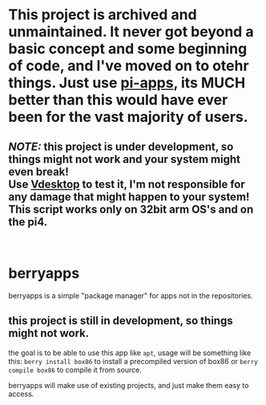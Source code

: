 # This project is archived and unmaintained. It never got beyond a basic concept and some beginning of code, and I've moved on to otehr things. Just use [pi-apps](https://pi-apps.io/), its MUCH better than this would have ever been for the vast majority of users.

## _NOTE:_ this project is under development, so things might not work and your system might even break!<br>Use [Vdesktop](https://github.com/Botspot/vdesktop/) to test it, I'm not responsible for any damage that might happen to your system!<br>This script works only on 32bit arm OS's and on the pi4.
<br>

# berryapps
berryapps is a simple "package manager" for apps not in the repositories.

## this project is still in development, so things might not work.
the goal is to be able to use this app like `apt`, usage will be something like this: `berry install box86` to install a precompiled version of box86 or `berry compile box86` to compile it from source.

berryapps will make use of existing projects, and just make them easy to access.
